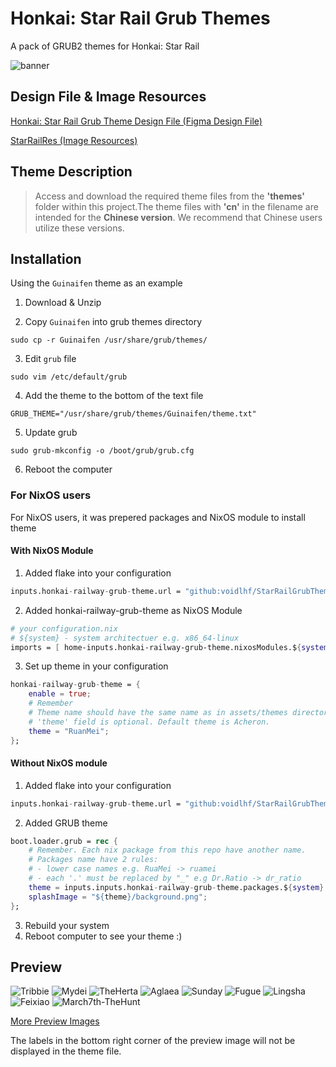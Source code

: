 # Honkai: Star Rail Grub Themes
A pack of GRUB2 themes for Honkai: Star Rail

![banner](/assets/images/icon.png?raw=true)

## Design File & Image Resources
[Honkai: Star Rail Grub Theme Design File (Figma Design File)](https://www.figma.com/community/file/1354356022337074054/honkai-star-rail-grub-theme-design-file)

[StarRailRes (Image Resources)](https://github.com/Mar-7th/StarRailRes)


## Theme Description
> Access and download the required theme files from the **'themes'** folder within this project.The theme files with **'cn'** in the filename are intended for the **Chinese version**. We recommend that Chinese users utilize these versions.

## Installation
Using the `Guinaifen` theme as an example

1. Download & Unzip

2. Copy `Guinaifen` into grub themes directory
```shell
sudo cp -r Guinaifen /usr/share/grub/themes/
```

3. Edit `grub` file
```shell
sudo vim /etc/default/grub
```

4. Add the theme to the bottom of the text file
```shell
GRUB_THEME="/usr/share/grub/themes/Guinaifen/theme.txt"
```

5. Update grub
```shell
sudo grub-mkconfig -o /boot/grub/grub.cfg
```

6. Reboot the computer

### For NixOS users
For NixOS users, it was prepered packages and NixOS module to install theme
#### With NixOS Module
1. Added flake into your configuration
```nix
inputs.honkai-railway-grub-theme.url = "github:voidlhf/StarRailGrubThemes";
```

2. Added honkai-railway-grub-theme as NixOS Module
```nix
# your configuration.nix
# ${system} - system architectuer e.g. x86_64-linux
imports = [ home-inputs.honkai-railway-grub-theme.nixosModules.${system}.default ];
```

3. Set up theme in your configuration
```nix
honkai-railway-grub-theme = {
    enable = true;
    # Remember
    # Theme name should have the same name as in assets/themes directory e.g. Dr.Ratio_cn is correct
    # 'theme' field is optional. Default theme is Acheron.
    theme = "RuanMei"; 
};
```
#### Without NixOS module
1. Added flake into your configuration
```nix
inputs.honkai-railway-grub-theme.url = "github:voidlhf/StarRailGrubThemes";
```

2. Added GRUB theme
```nix
boot.loader.grub = rec {
    # Remember. Each nix package from this repo have another name.
    # Packages name have 2 rules:
    # - lower case names e.g. RuaMei -> ruamei
    # - each '.' must be replaced by "_" e.g Dr.Ratio -> dr_ratio
    theme = inputs.inputs.honkai-railway-grub-theme.packages.${system}.<your_theme_name>-grub-theme;
    splashImage = "${theme}/background.png";
};
```

3. Rebuild your system
4. Reboot computer to see your theme :)

## Preview
![Tribbie](/preview/Tribbie.png)
![Mydei](/preview/Mydei.png)
![TheHerta](/preview/TheHerta.png)
![Aglaea](/preview/Aglaea.png)
![Sunday](/preview/Sunday.png)
![Fugue](/preview/Fugue.png)
![Lingsha](/preview/Lingsha.png)
![Feixiao](/preview/Feixiao.png)
![March7th-TheHunt](/preview/March7th-TheHunt.png)

[More Preview Images](https://github.com/voidlhf/StarRailGrubThemes/tree/master/preview)

The labels in the bottom right corner of the preview image will not be displayed in the theme file.
